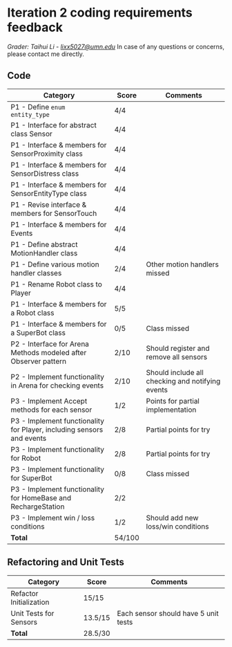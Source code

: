 # Iteration 2 coding requirements feedback

*Grader: Taihui Li - lixx5027@umn.edu*
In case of any questions or concerns, please contact me directly.

## Code

| **Category**                                                         | **Score** | **Comments** |
|----------------------------------------------------------------------|-----------|--------------|
| P1 - Define `enum entity_type`                                       | 4/4       |              |
| P1 - Interface for abstract class Sensor                             | 4/4       |              |
| P1 - Interface & members for SensorProximity class                   | 4/4       |              |
| P1 - Interface & members for SensorDistress class                    | 4/4       |              |
| P1 - Interface & members for SensorEntityType class                  | 4/4       |              |
| P1 - Revise interface & members for SensorTouch                      | 4/4       |              |
| P1 - Interface & members for Events                                  | 4/4       |              |
| P1 - Define abstract MotionHandler class                             | 4/4       |              |
| P1 - Define various motion handler classes                           | 2/4       | Other motion handlers missed              |
| P1 - Rename Robot class to Player                                    | 4/4       |              |
| P1 - Interface & members for a Robot class                           | 5/5       |              |
| P1 - Interface & members for a SuperBot class                        | 0/5       |  Class missed            |
| P2 - Interface for Arena Methods modeled after Observer pattern      | 2/10      |  Should register and remove all sensors           |
| P2 - Implement functionality in Arena for checking events            | 2/10      |  Should include all checking and notifying events            |
| P3 - Implement Accept methods for each sensor                        | 1/2       |  Points for partial implementation            |
| P3 - Implement functionality for Player, including sensors and events| 2/8       |  Partial points for try            |
| P3 - Implement functionality for Robot                               | 2/8       |  Partial points for try            |
| P3 - Implement functionality for SuperBot                            | 0/8       |   Class missed            |
| P3 - Implement functionality for HomeBase and RechargeStation        | 2/2       |              |
| P3 - Implement win / loss conditions                                 | 1/2       |   Should add new loss/win conditions           |
| **Total**                                                            | 54/100   |              |

## Refactoring and Unit Tests

| **Category**             | **Score** | **Comments** |
|--------------------------|-----------|--------------|
| Refactor Initialization  | 15/15      |              |
| Unit Tests for Sensors   | 13.5/15      |   Each sensor should have 5 unit tests           |
| **Total**                | 28.5/30      |              |


